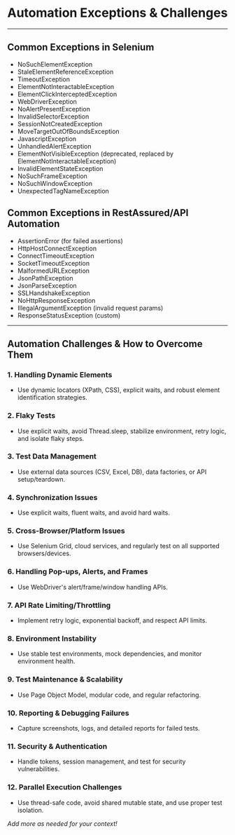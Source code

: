 # Automation Exceptions & Challenges

---

## Common Exceptions in Selenium

- NoSuchElementException
- StaleElementReferenceException
- TimeoutException
- ElementNotInteractableException
- ElementClickInterceptedException
- WebDriverException
- NoAlertPresentException
- InvalidSelectorException
- SessionNotCreatedException
- MoveTargetOutOfBoundsException
- JavascriptException
- UnhandledAlertException
- ElementNotVisibleException (deprecated, replaced by ElementNotInteractableException)
- InvalidElementStateException
- NoSuchFrameException
- NoSuchWindowException
- UnexpectedTagNameException

## Common Exceptions in RestAssured/API Automation

- AssertionError (for failed assertions)
- HttpHostConnectException
- ConnectTimeoutException
- SocketTimeoutException
- MalformedURLException
- JsonPathException
- JsonParseException
- SSLHandshakeException
- NoHttpResponseException
- IllegalArgumentException (invalid request params)
- ResponseStatusException (custom)

---

## Automation Challenges & How to Overcome Them

### 1. Handling Dynamic Elements
- Use dynamic locators (XPath, CSS), explicit waits, and robust element identification strategies.

### 2. Flaky Tests
- Use explicit waits, avoid Thread.sleep, stabilize environment, retry logic, and isolate flaky steps.

### 3. Test Data Management
- Use external data sources (CSV, Excel, DB), data factories, or API setup/teardown.

### 4. Synchronization Issues
- Use explicit waits, fluent waits, and avoid hard waits.

### 5. Cross-Browser/Platform Issues
- Use Selenium Grid, cloud services, and regularly test on all supported browsers/devices.

### 6. Handling Pop-ups, Alerts, and Frames
- Use WebDriver's alert/frame/window handling APIs.

### 7. API Rate Limiting/Throttling
- Implement retry logic, exponential backoff, and respect API limits.

### 8. Environment Instability
- Use stable test environments, mock dependencies, and monitor environment health.

### 9. Test Maintenance & Scalability
- Use Page Object Model, modular code, and regular refactoring.

### 10. Reporting & Debugging Failures
- Capture screenshots, logs, and detailed reports for failed tests.

### 11. Security & Authentication
- Handle tokens, session management, and test for security vulnerabilities.

### 12. Parallel Execution Challenges
- Use thread-safe code, avoid shared mutable state, and use proper test isolation.

*Add more as needed for your context!* 